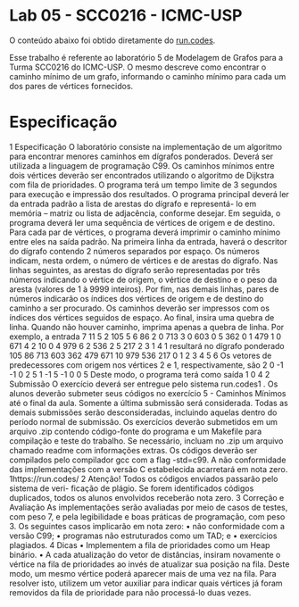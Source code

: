 Lab 05 - SCC0216 - ICMC-USP
==============

O conteúdo abaixo foi obtido diretamente do [run.codes](http://run.codes).

Esse trabalho é referente ao laboratório 5 de Modelagem de Grafos para a Turma SCC0216 do ICMC-USP. O mesmo descreve como encontrar o caminho mínimo de um grafo, informando o caminho mínimo para cada um dos pares de vértices fornecidos.


Especificação
==============
1 Especificação
O laboratório consiste na implementação de um algoritmo para encontrar menores caminhos
em dígrafos ponderados. Deverá ser utilizada a linguagem de programação C99. Os caminhos
mínimos entre dois vértices deverão ser encontrados utilizando o algoritmo de Dijkstra com fila
de prioridades. O programa terá um tempo limite de 3 segundos para execução e impressão
dos resultados.
O programa principal deverá ler da entrada padrão a lista de arestas do dígrafo e representá-
lo em memória – matriz ou lista de adjacência, conforme desejar. Em seguida, o programa
deverá ler uma sequência de vértices de origem e de destino. Para cada par de vértices, o
programa deverá imprimir o caminho mínimo entre eles na saída padrão.
Na primeira linha da entrada, haverá o descritor do dígrafo contendo 2 números separados
por espaço. Os números indicam, nesta ordem, o número de vértices e de arestas do dígrafo.
Nas linhas seguintes, as arestas do dígrafo serão representadas por três números indicando o
vértice de origem, o vértice de destino e o peso da aresta (valores de 1 à 9999 inteiros). Por fim,
nas demais linhas, pares de números indicarão os índices dos vértices de origem e de destino do
caminho a ser procurado.
Os caminhos deverão ser impressos com os índices dos vértices seguidos de espaço. Ao final,
insira uma quebra de linha. Quando não houver caminho, imprima apenas a quebra de linha.
Por exemplo, a entrada
7 11
5 2 105
5 6 86
2 0 713
3 0 603
0 5 362
0 1 479
1 0 671
4 2 10
0 4 979
6 2 536
2 5 217
2 3
1 4
1
resultará no dígrafo ponderado
105 86
713
603
362
479
671
10
979
536
217
0
1
2
3
4
5
6
Os vetores de predecessores com origem nos vértices 2 e 1, respectivamente, são
2 0 -1 -1 0 2 5
1 -1 5 -1 0 0 5
Deste modo, o programa terá como saída
1 0 4
2 Submissão
O exercício deverá ser entregue pelo sistema run.codes1
. Os alunos deverão submeter seus
códigos no exercício 5 - Caminhos Mínimos até o final da aula.
Somente a última submissão será considerada. Todas as demais submissões
serão desconsideradas, incluindo aquelas dentro do período normal de submissão.
Os exercícios deverão submetidos em um arquivo .zip contendo código-fonte do programa e
um Makefile para compilação e teste do trabalho. Se necessário, incluam no .zip um arquivo
chamado readme com informações extras.
Os códigos deverão ser compilados pelo compilador gcc com a flag -std=c99. A não conformidade
das implementações com a versão C estabelecida acarretará em nota zero.
1https://run.codes/
2
Atenção! Todos os códigos enviados passarão pelo sistema de veri-
ficação de plágio. Se forem identificados códigos duplicados, todos os
alunos envolvidos receberão nota zero.
3 Correção e Avaliação
As implementações serão avaliadas por meio de casos de testes, com peso 7, e pela legibilidade
e boas práticas de programação, com peso 3.
Os seguintes casos implicarão em nota zero:
• não conformidade com a versão C99;
• programas não estruturados como um TAD; e
• exercícios plagiados.
4 Dicas
• Implementem a fila de prioridades como um Heap binário.
• A cada atualização do vetor de distâncias, insiram novamente o vértice na fila de prioridades
ao invés de atualizar sua posição na fila. Deste modo, um mesmo vértice poderá
aparecer mais de uma vez na fila. Para resolver isto, utilizem um vetor auxiliar para
indicar quais vértices já foram removidos da fila de prioridade para não processá-lo duas
vezes.